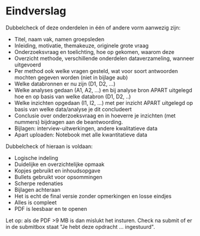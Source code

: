 # Eindverslag

Dubbelcheck of deze onderdelen in één of andere vorm aanwezig zijn:

- Titel, naam vak, namen groepsleden
- Inleiding, motivatie, themakeuze, originele grote vraag
- Onderzoeksvraag en toelichting, hoe op gekomen, waarom deze
- Overzicht methode, verschillende onderdelen dataverzameling, wanneer uitgevoerd
- Per method ook welke vragen gesteld, wat voor soort antwoorden mochten gegeven worden (niet in bijlage aub)
- Welke databronnen er nu zijn (D1, D2, ...) 
- Welke analyses gedaan (A1, A2, ...) en bij analyse bron APART uitgelegd hoe en op basis van welke databron (D1, D2, ..)
- Welke inzichten opgedaan (I1, I2, ...) met per inzicht APART uitgelegd op basis van welke data/analyse je dit concludeert
- Conclusie over onderzoeksvraag en in hoeverre je inzichten (met nummers) bijdragen aan de beantwoording.
- Bijlagen: interview-uitwerkingen, andere kwalitatieve data
- Apart uploaden: Notebook met alle kwantitatieve data

Dubbelcheck of hieraan is voldaan:

- Logische indeling
- Duidelijke en overzichtelijke opmaak
- Kopjes gebruikt en inhoudsopgave
- Bullets gebruikt voor opsommingen
- Scherpe redenaties
- Bijlagen achteraan
- Het is echt de final versie zonder opmerkingen en losse eindjes
- Alles is compleet
- PDF is leesbaar en te openen

Let op: als de PDF >9 MB is dan mislukt het insturen. Check na submit of er in de submitbox staat "Je hebt deze opdracht ... ingestuurd".
